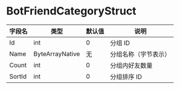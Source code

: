 # BotFriendCategoryStruct

| 字段名    | 类型              | 默认值 | 说明         |
|--------|-----------------|-----|------------|
| Id     | int             | 0   | 分组 ID      |
| Name   | ByteArrayNative | 无   | 分组名称（字节表示） |
| Count  | int             | 0   | 分组内好友数量    |
| SortId | int             | 0   | 分组排序 ID    |